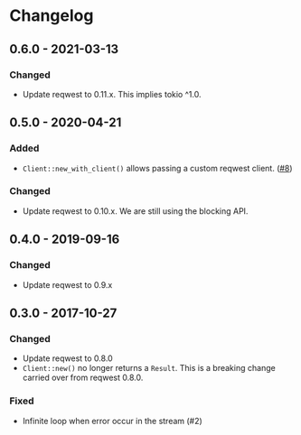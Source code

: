 # Changelog

## 0.6.0 - 2021-03-13

### Changed
 - Update reqwest to 0.11.x. This implies tokio ^1.0.

## 0.5.0 - 2020-04-21
### Added
 - `Client::new_with_client()` allows passing a custom reqwest client. ([#8](https://github.com/lluchs/eventsource/pull/8))

### Changed
 - Update reqwest to 0.10.x. We are still using the blocking API.

## 0.4.0 - 2019-09-16
### Changed
 - Update reqwest to 0.9.x

## 0.3.0 - 2017-10-27
### Changed
 - Update reqwest to 0.8.0
 - `Client::new()` no longer returns a `Result`. This is a breaking
   change carried over from reqwest 0.8.0.

### Fixed
 - Infinite loop when error occur in the stream (#2)
